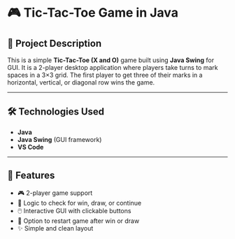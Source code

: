 # 🎮 Tic-Tac-Toe Game in Java

## 📌 Project Description

This is a simple **Tic-Tac-Toe (X and O)** game built using **Java Swing** for GUI. It is a 2-player desktop application where players take turns to mark spaces in a 3×3 grid. The first player to get three of their marks in a horizontal, vertical, or diagonal row wins the game.

---

## 🛠️ Technologies Used

- **Java**
- **Java Swing** (GUI framework)
- **VS Code**

---

## 🚀 Features

- 🎮 2-player game support
- 🧠 Logic to check for win, draw, or continue
- 🖱️ Interactive GUI with clickable buttons
- 🔄 Option to restart game after win or draw
- ✨ Simple and clean layout


